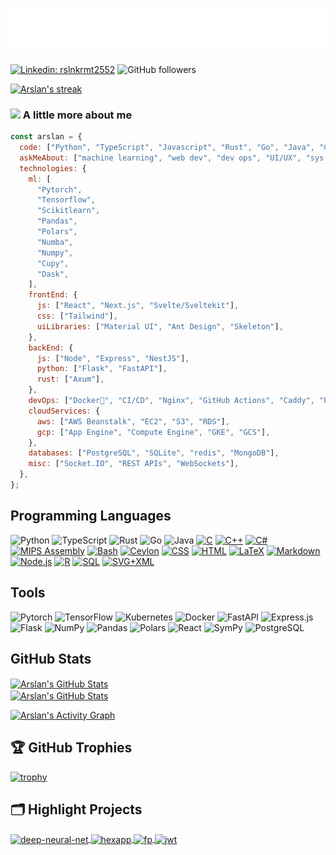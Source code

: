 <h1 align="center">
  <img src="https://raw.githubusercontent.com/volf52/volf52/main/name.svg" alt="Muhammad Arslan" />
</h1>

<!-- <h2><img src="https://emojis.slackmojis.com/emojis/images/1531849430/4246/blob-sunglasses.gif?1531849430" width="30"/> Hi there, I'm Muhammad Arslan! <img src="https://media.giphy.com/media/12oufCB0MyZ1Go/giphy.gif" width="50"></h2> -->

[![Linkedin: rslnkrmt2552](https://img.shields.io/badge/-rslnkrmt2552-blue?style=flat-square&logo=Linkedin&logoColor=white&link=https://www.linkedin.com/in/rslnkrmt2552/)](https://www.linkedin.com/in/rslnkrmt2552/)
![GitHub followers](https://img.shields.io/github/followers/volf52?label=Follow&style=social)

<p>
  <a href="https://github.com/DenverCoder1/github-readme-streak-stats">
      <img title="🔥 Get streak stats for your profile at git.io/streak-stats" alt="Arslan's streak" src="https://github-readme-streak-stats-eight.vercel.app/?user=volf52&theme=monokai-metallian&hide_border=true&short_numbers=true"/>
  </a>
</p>

### <img src="https://media.giphy.com/media/VgCDAzcKvsR6OM0uWg/giphy.gif" width="50"> A little more about me

```javascript
const arslan = {
  code: ["Python", "TypeScript", "Javascript", "Rust", "Go", "Java", "C#"],
  askMeAbout: ["machine learning", "web dev", "dev ops", "UI/UX", "sys admin"],
  technologies: {
    ml: [
      "Pytorch",
      "Tensorflow",
      "Scikitlearn",
      "Pandas",
      "Polars",
      "Numba",
      "Numpy",
      "Cupy",
      "Dask",
    ],
    frontEnd: {
      js: ["React", "Next.js", "Svelte/Sveltekit"],
      css: ["Tailwind"],
      uiLibraries: ["Material UI", "Ant Design", "Skeleton"],
    },
    backEnd: {
      js: ["Node", "Express", "NestJS"],
      python: ["Flask", "FastAPI"],
      rust: ["Axum"],
    },
    devOps: ["Docker🐳", "CI/CD", "Nginx", "GitHub Actions", "Caddy", "Pulumi"],
    cloudServices: {
      aws: ["AWS Beanstalk", "EC2", "S3", "RDS"],
      gcp: ["App Engine", "Compute Engine", "GKE", "GCS"],
    },
    databases: ["PostgreSQL", "SQLite", "redis", "MongoDB"],
    misc: ["Socket.IO", "REST APIs", "WebSockets"],
  },
};
```

## Programming Languages

![Python](https://img.shields.io/badge/Code-Python-informational?style=flat&logo=python&logoColor=white&color=6aa6f8)
![TypeScript](https://img.shields.io/badge/Code-Typescript-informational?style=flat&logo=typescript&logoColor=white&color=6aa6f8)
![Rust](https://img.shields.io/badge/Code-Rust-informational?style=flat&logo=rust&logoColor=white&color=6aa6f8)
![Go](https://img.shields.io/badge/Code-Go-informational?style=flat&logo=go&logoColor=white&color=6aa6f8)
![Java](https://img.shields.io/badge/Code-Java-informational?style=flat&logo=openjdk&logoColor=white&color=6aa6f8)
[![C](https://custom-icon-badges.demolab.com/badge/C-03599C.svg?logo=c-in-hexagon&logoColor=white)](https://github.com/search?q=user%3Avolf52+language%3Ac)
[![C++](https://custom-icon-badges.demolab.com/badge/C++-9C033A.svg?logo=cpp2&logoColor=white)](https://github.com/search?q=user%3Avolf52+language%3Acpp)
[![C#](https://custom-icon-badges.demolab.com/badge/C%23-68217A.svg?logo=cs2&logoColor=white)](https://github.com/search?q=user%3Avolf52+language%3Acsharp)
[![MIPS Assembly](https://custom-icon-badges.demolab.com/badge/Assembly-525252.svg?logo=asm-hex&logoColor=white)](https://github.com/search?q=user%3Avolf52+language%3Aassembly)
[![Bash](https://img.shields.io/badge/Bash-121011.svg?logo=gnu-bash&logoColor=white)](https://github.com/search?q=user%3Avolf52+language%3Abash)
[![Ceylon](https://custom-icon-badges.demolab.com/badge/Ceylon-E39842.svg?logo=ceylon&logoColor=white)](https://github.com/search?q=user%3Avolf52+language%3Aceylon)
[![CSS](https://img.shields.io/badge/CSS-1572B6.svg?logo=css3&logoColor=white)](https://github.com/search?q=user%3Avolf52+language%3Acss)
[![HTML](https://img.shields.io/badge/HTML-E34F26.svg?logo=html5&logoColor=white)](https://github.com/search?q=user%3Avolf52+language%3Ahtml)
[![LaTeX](https://img.shields.io/badge/LaTeX-008080.svg?logo=LaTeX&logoColor=white)](https://github.com/search?q=user%3Avolf52+language%3Atex)
[![Markdown](https://img.shields.io/badge/Markdown-000000.svg?logo=markdown&logoColor=white)](https://github.com/search?q=user%3Avolf52+language%3Amarkdown)
[![Node.js](https://img.shields.io/badge/Node.js-43853D.svg?logo=node.js&logoColor=white)](https://github.com/search?q=user%3Avolf52+language%3Ajavascript)
[![R](https://img.shields.io/badge/R-276DC3.svg?logo=r&logoColor=white)](https://github.com/search?q=user%3Avolf52+language%3Ar)
[![SQL](https://custom-icon-badges.demolab.com/badge/SQL-025E8C.svg?logo=database&logoColor=white)](https://github.com/search?q=user%3Avolf52+language%3Asql)
[![SVG+XML](https://img.shields.io/badge/SVG%2BXML-e0982c.svg?logo=svg&logoColor=white)](https://github.com/search?q=user%3Avolf52+language%3Asvg)

## Tools

![Pytorch](https://img.shields.io/badge/Pytorch-ff3c0c.svg?logo=pytorch&logoColor=white)
![TensorFlow](https://img.shields.io/badge/TensorFlow-FF6F00.svg?logo=TensorFlow&logoColor=white)
![Kubernetes](https://img.shields.io/badge/Tools-Kubernetes-informational?style=flat&logo=kubernetes&logoColor=white&color=6aa6f8)
![Docker](https://img.shields.io/badge/Tools-Docker-informational?style=flat&logo=docker&logoColor=white&color=6aa6f8)
![FastAPI](https://img.shields.io/badge/FastAPI-000000.svg?logo=fastapi&logoColor=white)
![Express.js](https://img.shields.io/badge/Express.js-404d59.svg?logo=express&logoColor=white)
![Flask](https://img.shields.io/badge/Flask-000000.svg?logo=flask&logoColor=white)
![NumPy](https://img.shields.io/badge/Numpy-013243.svg?logo=numpy&logoColor=white)
![Pandas](https://img.shields.io/badge/Pandas-150458.svg?logo=pandas&logoColor=white)
![Polars](https://img.shields.io/badge/Polars-150458.svg?logo=polars&logoColor=white)
![React](https://img.shields.io/badge/React-20232a.svg?logo=react&logoColor=%2361DAFB)
![SymPy](https://img.shields.io/badge/Sympy-3B5526.svg?logo=sympy&logoColor=white)
![PostgreSQL](https://img.shields.io/badge/PostgreSQL-316192.svg?logo=postgresql&logoColor=white)

## GitHub Stats

<div>
<a href="https://github.com/volf52/volf52">
  <img align="center" src="https://github-readme-stats.vercel.app/api/top-langs/?username=volf52&hide=html,css&title_color=6aa6f8&text_color=8a919a&icon_color=6aa6f8&bg_color=22272e" alt="Arslan's GitHub Stats" />
</a>
</div>
<div>
    <a href="https://github.com/volf52/volf52">
        <img align="center" src="https://github-readme-stats.vercel.app/api?username=volf52&show_icons=true&line_height=27&count_private=true&title_color=6aa6f8&text_color=8a919a&icon_color=6aa6f8&bg_color=22272e" alt="Arslan's GitHub Stats" />
    </a>
</div>

<a href="https://github.com/ashutosh00710/github-readme-activity-graph"><img alt="Arslan's Activity Graph" src="https://github-readme-activity-graph.vercel.app/graph/?username=volf52&bg_color=1F222E&color=F8D866&line=F85D7F&point=FFFFFF&hide_border=true" /></a>

## 🏆 GitHub Trophies

[![trophy](https://github-profile-trophy.vercel.app/?username=volf52&theme=nord&column=7)](https://github.com/ryo-ma/github-profile-trophy)

## 🗂️ Highlight Projects

<a href="https://github.com/volf52/deep-neural-net">
  <img align="center" src="https://github-readme-stats.vercel.app/api/pin/?username=volf52&repo=deep-neural-net&show_icons=true&line_height=27&title_color=6aa6f8&text_color=8a919a&icon_color=6aa6f8&bg_color=22272e" alt="deep-neural-net" />
</a>

<a href="https://github.com/carbonteq/hexapp">
  <img align="center" src="https://github-readme-stats.vercel.app/api/pin/?username=carbonteq&repo=hexapp&show_icons=true&line_height=27&title_color=6aa6f8&text_color=8a919a&icon_color=6aa6f8&bg_color=22272e" alt="hexapp" />
</a>

<a href="https://github.com/carbonteq/fp">
  <img align="center" src="https://github-readme-stats.vercel.app/api/pin/?username=carbonteq&repo=fp&show_icons=true&line_height=27&title_color=6aa6f8&text_color=8a919a&icon_color=6aa6f8&bg_color=22272e" alt="fp" />
</a>

<a href="https://github.com/carbonteq/jwt">
  <img align="center" src="https://github-readme-stats.vercel.app/api/pin/?username=carbonteq&repo=jwt&show_icons=true&line_height=27&title_color=6aa6f8&text_color=8a919a&icon_color=6aa6f8&bg_color=22272e" alt="jwt" />
</a>
